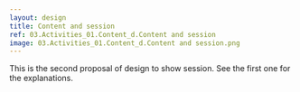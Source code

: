 ```yaml
---
layout: design
title: Content and session
ref: 03.Activities_01.Content_d.Content and session
image: 03.Activities_01.Content_d.Content and session.png
---
```


This is the second proposal of design to show session. See the first one for the explanations.

